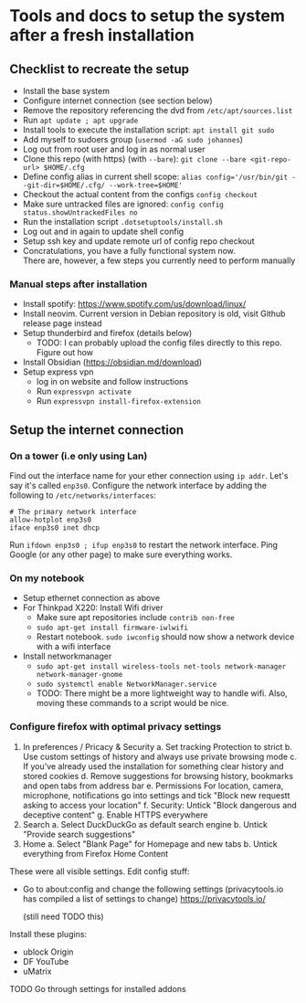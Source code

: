 # Tools and docs to setup the system after a fresh installation
## Checklist to recreate the setup
- Install the base system
- Configure internet connection (see section below)
- Remove the repository referencing the dvd from `/etc/apt/sources.list`
- Run `apt update ; apt upgrade`
- Install tools to execute the installation script: `apt install git sudo`
- Add myself to sudoers group (`usermod -aG sudo johannes`)
- Log out from root user and log in as normal user
- Clone this repo (with https) (with `--bare`): `git clone --bare <git-repo-url> $HOME/.cfg`
- Define config alias in current shell scope: `alias config='/usr/bin/git --git-dir=$HOME/.cfg/ --work-tree=$HOME'`
- Checkout the actual content from the configs `config checkout`
- Make sure untracked files are ignored: `config config status.showUntrackedFiles no`
- Run the installation script `.dotsetuptools/install.sh`
- Log out and in again to update shell config
- Setup ssh key and update remote url of config repo checkout
- Concratulations, you have a fully functional system now.  
  There are, however, a few steps you currently need to perform manually

### Manual steps after installation
- Install spotify: https://www.spotify.com/us/download/linux/
- Install neovim. Current version in Debian repository is old, visit Github release page instead
- Setup thunderbird and firefox (details below)  
  - TODO: I can probably upload the config files directly to this repo. Figure out how
- Install Obsidian (https://obsidian.md/download)
- Setup express vpn
  - log in on website and follow instructions
  - Run `expressvpn activate`
  - Run `expressvpn install-firefox-extension`

## Setup the internet connection
### On a tower (i.e only using Lan)
Find out the interface name for your ether connection using `ip addr`. Let's say it's called `enp3s0`.
Configure the network interface by adding the following to `/etc/networks/interfaces`:
```
# The primary network interface
allow-hotplot enp3s0
iface enp3s0 inet dhcp
```
Run `ifdown enp3s0 ; ifup enp3s0` to restart the network interface. Ping Google (or any other page)
to make sure everything works.

### On my notebook
- Setup ethernet connection as above
- For Thinkpad X220: Install Wifi driver  
  - Make sure apt repositories include `contrib non-free`
  - `sudo apt-get install firmware-iwlwifi`
  - Restart notebook. `sudo iwconfig` should now show a network device with a wifi interface
- Install networkmanager  
  - `sudo apt-get install wireless-tools net-tools network-manager network-manager-gnome`
  - `sudo systemctl enable NetworkManager.service`
  - TODO: There might be a more lightweight way to handle wifi. Also, moving these commands to a script would be nice.

### Configure firefox with optimal privacy settings
1. In preferences / Pricacy & Security
   a. Set tracking Protection to strict
   b. Use custom settings of history and always use private browsing mode
   c. If you've already used the installation for something clear history and stored cookies
   d. Remove suggestions for browsing history, bookmarks and open tabs from address bar
   e. Permissions
      For location, camera, microphone, notifications
      go into settings and tick "Block new requestt asking to access your location"
   f. Security: Untick "Block dangerous and deceptive content"
   g. Enable HTTPS everywhere
2. Search
   a. Select DuckDuckGo as default search engine
   b. Untick "Provide search suggestions"
3. Home
   a. Select "Blank Page" for Homepage and new tabs
   b. Untick everything from Firefox Home Content

These were all visible settings. Edit config stuff:
- Go to about:config and change the following settings
  (privacytools.io has compiled a list of settings to change)
  https://privacytools.io/

  (still need TODO this)

Install these plugins:
- ublock Origin
- DF YouTube
- uMatrix

TODO Go through settings for installed addons
